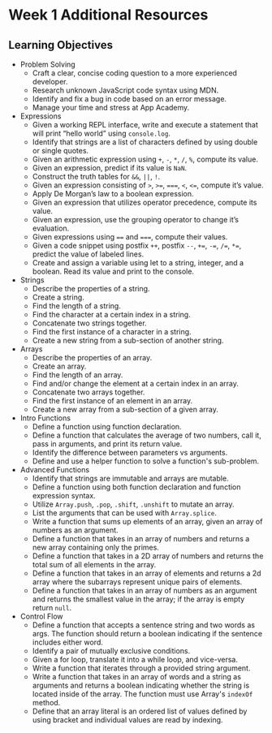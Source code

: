 # Week 1 Additional Resources

## Learning Objectives

* Problem Solving
  * Craft a clear, concise coding question to a more experienced developer.
  * Research unknown JavaScript code syntax using MDN.
  * Identify and fix a bug in code based on an error message.
  * Manage your time and stress at App Academy.
* Expressions
  * Given a working REPL interface, write and execute a statement that will print “hello world” using `console.log`.
  * Identify that strings are a list of characters defined by using double or single quotes.
  * Given an arithmetic expression using `+`, `-`, `*`, `/`, `%`, compute its value.
  * Given an expression, predict if its value is `NaN`.
  * Construct the truth tables for `&&`, `||`, `!`.
  * Given an expression consisting of `>`, `>=`, `===`, `<`, `<=`, compute it’s value.
  * Apply De Morgan’s law to a boolean expression.
  * Given an expression that utilizes operator precedence, compute its value.
  * Given an expression, use the grouping operator to change it’s evaluation.
  * Given expressions using `==` and `===`, compute their values.
  * Given a code snippet using postfix `++`, postfix `--`, `+=`, `-=`, `/=`, `*=`, predict the value of labeled lines.
  * Create and assign a variable using let to a string, integer, and a boolean. Read its value and print to the console.
* Strings
  * Describe the properties of a string.
  * Create a string.
  * Find the length of a string.
  * Find the character at a certain index in a string.
  * Concatenate two strings together.
  * Find the first instance of a character in a string.
  * Create a new string from a sub-section of another string.
* Arrays
  * Describe the properties of an array.
  * Create an array.
  * Find the length of an array.
  * Find and/or change the element at a certain index in an array.
  * Concatenate two arrays together.
  * Find the first instance of an element in an array.
  * Create a new array from a sub-section of a given array.
* Intro Functions
  * Define a function using function declaration.
  * Define a function that calculates the average of two numbers, call it, pass in arguments, and print its return value.
  * Identify the difference between parameters vs arguments.
  * Define and use a helper function to solve a function's sub-problem.
* Advanced Functions
  * Identify that strings are immutable and arrays are mutable.
  * Define a function using both function declaration and function expression syntax.
  * Utilize `Array.push`, `.pop`, `.shift`, `.unshift` to mutate an array.
  * List the arguments that can be used with `Array.splice`.
  * Write a function that sums up elements of an array, given an array of numbers as an argument.
  * Define a function that takes in an array of numbers and returns a new array containing only the primes.
  * Define a function that takes in a 2D array of numbers and returns the total sum of all elements in the array.
  * Define a function that takes in an array of elements and returns a 2d array where the subarrays represent unique pairs of elements.
  * Define a function that takes in an array of numbers as an argument and returns the smallest value in the array; if the array is empty return `null`.
* Control Flow
  * Define a function that accepts a sentence string and two words as args. The function should return a boolean indicating if the sentence includes either word.
  * Identify a pair of mutually exclusive conditions.
  * Given a for loop, translate it into a while loop, and vice-versa.
  * Write a function that iterates through a provided string argument.
  * Write a function that takes in an array of words and a string as arguments and returns a boolean indicating whether the string is located inside of the array. The function must use Array's `indexOf` method.
  * Define that an array literal is an ordered list of values defined by using bracket and individual values are read by indexing.

